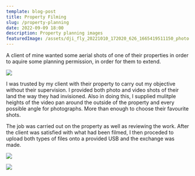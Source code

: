 ```yaml
---
template: blog-post
title: Property Filming
slug: /property-planning
date: 2022-09-09 18:00
description: Property planning images
featuredImage: /assets/dji_fly_20221010_172020_626_1665419511150_photo.jpg
---
```

A﻿ client of mine wanted some aerial shots of one of their properties in order to aquire some planning permission, in order for them to extend.

![](/assets/dji_fly_20221010_172150_633_1665419489304_photo-2.jpg)

I﻿ was trusted by my client with their property to carry out my objective without their supervision. I provided both photo and video shots of their land the way they had invisioned. Also in doing this, I supplied mulitple heights of the video pan around the outside of the property and every possible angle for photographs. More than enough to choose their favourite shots.

T﻿he job was carried out on the property as well as reviewing the work. After the client was satisfied with what had been filmed, I then proceded to upload both types of files onto a provided USB and the exchange was made. 

![](/assets/dji_fly_20221010_172006_625_1665419508994_photo-2.jpg)

![](/assets/dji_fly_20221010_172056_629_1665419495730_photo-2.jpg)